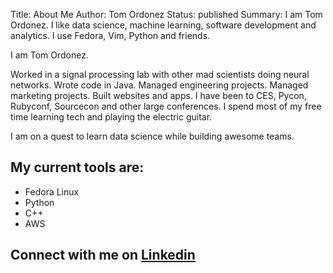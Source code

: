 Title: About Me
Author: Tom Ordonez
Status: published
Summary: I am Tom Ordonez. I like data science, machine learning, software development and analytics. I use Fedora, Vim, Python and friends.

I am Tom Ordonez.

Worked in a signal processing lab with other mad scientists doing neural networks. Wrote code in Java. Managed engineering projects. Managed marketing projects. Built websites and apps. I have been to CES, Pycon, Rubyconf, Sourcecon and other large conferences. I spend most of my free time learning tech and playing the electric guitar.

I am on a quest to learn data science while building awesome teams.

## My current tools are:

* Fedora Linux
* Python
* C++
* AWS


## Connect with me on <a href="https://www.linkedin.com/in/tomordonez/" target="_blank">Linkedin</a>
